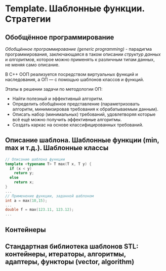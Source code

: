 ﻿Template. Шаблонные функции. Стратегии
======================================

Обобщённое программирование
---------------------------
*Обобщённое программирование (generic programming)* - парадигма программирования, заключающаяся в таком описании *структур данных* и *алгоритмов*, 
которое можно применять к различным типам данных, не меняя само описание. 

В C++ ООП реализуется посредством виртуальных функций и наследования, а ОП — с помощью шаблонов классов и функций.

Этапы в решении задачи по методологии ОП:
* Найти полезный и эффективный алгоритм.
* Определить обобщённое представление (параметризовать алгоритм, минимизировав требования к обрабатываемым данным).
* Описать набор (минимальных) требований, удовлетворяя которые всё ещё можно получить эффективные алгоритмы.
* Создать каркас на основе классифицированных требований.

Описание шаблона. Шаблонные функции (min, max и т.д.). Шаблонные классы
-----------------------------------------------------------------------

```cpp
// Описание шаблона функции
template <typename T> T max(T x, T y) {
  if (x < y)
    return y;
  else
    return x;
}
...
// Применение функции, заданной шаблоном
int a = max(10,15);
...
double f = max(123.11, 123.12);
...
```

Контейнеры 
----------

Стандартная библиотека шаблонов STL: контейнеры, итераторы, алгоритмы, адаптеры, функторы (vector, algorithm) 
-------------------------------------------------------------------------------------------------------------




